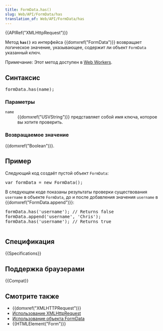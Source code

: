 ```yaml
---
title: FormData.has()
slug: Web/API/FormData/has
translation_of: Web/API/FormData/has
---
```

<p>{{APIRef("XMLHttpRequest")}}</p>

<p>Метод <code><strong>has()</strong></code> из интерфейса {{domxref("FormData")}} возвращает логическое значение, указывающее, содержит ли объект <code>FormData</code> указанный ключ.</p>

<div class="note">
<p>Примечание: Этот метод доступен в <a href="/en-US/docs/Web/API/Web_Workers_API">Web Workers</a>.</p>
</div>

<h2 id="Синтаксис">Синтаксис</h2>

<pre class="brush: js">formData.has(name);</pre>

<h3 id="append_Parameters">Параметры</h3>

<dl>
 <dt><code>name</code></dt>
 <dd>{{domxref("USVString")}} представляет собой имя ключа, которое вы хотите проверить.</dd>
</dl>

<h3 id="Возвращаемое_значение">Возвращаемое значение</h3>

<p>{{domxref("Boolean")}}.</p>

<h2 id="Пример">Пример</h2>

<p>Следующий код создаёт пустой объект <code>FormData</code>:</p>

<pre class="brush: js">var formData = new FormData();</pre>

<p>В следующем коде показаны результаты проверки существования  <code>username</code> в объекте <code>FormData</code>, до и после добавления значения <code>username</code> в {{domxref("FormData.append")}}:</p>

<pre class="brush: js">formData.has('username'); // Returns false
formData.append('username', 'Chris');
formData.has('username'); // Returns true

</pre>

<h2 id="Спецификация">Спецификация</h2>

{{Specifications}}

<h2 id="Поддержка_браузерами">Поддержка браузерами</h2>



<p>{{Compat}}</p>

<h2 id="Смотрите_также">Смотрите также</h2>

<ul>
 <li>{{domxref("XMLHTTPRequest")}}</li>
 <li><a href="/en-US/docs/DOM/XMLHttpRequest/Using_XMLHttpRequest" title="Using XMLHttpRequest">Использование XMLHttpRequest</a></li>
 <li><a href="/en-US/docs/DOM/XMLHttpRequest/FormData/Using_FormData_Objects" title="DOM/XMLHttpRequest/FormData/Using_FormData_objects">Использование объекта FormData</a></li>
 <li>{{HTMLElement("Form")}}</li>
</ul>
